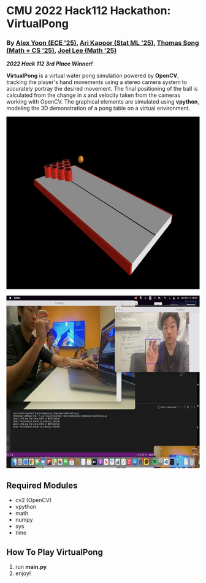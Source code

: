 # CMU 2022 Hack112 Hackathon: VirtualPong
### By [Alex Yoon (ECE '25)](https://github.com/alexyoon26), [Ari Kapoor (Stat ML '25)](https://github.com/areskapoor), [Thomas Song (Math + CS '25)](https://github.com/tsong030721), [Joel Lee (Math '25)](https://github.com/JY-Leee)

***2022 Hack 112 3rd Place Winner!***

**VirtualPong** is a virtual water pong simulation powered by **OpenCV**, tracking the player's hand movements using a stereo camera system to accurately portray the desired movement. The final positioning of the ball is calculated from the change in x and velocity taken from the cameras working with OpenCV. The graphical elements are simulated using **vpython**, modeling the 3D demonstration of a pong table on a virtual environment.

<p align="center">
   <img src="/assets/tablediag.png" width="764.5" height="450">
</p>

<p align="center">
   <img src="/assets/tracking.jpeg" width="764.5" height="450">
</p>

## Required Modules
- cv2 (OpenCV)
- vpython
- math
- numpy
- sys
- time

## How To Play VirtualPong
1. run **main.py**
2. enjoy!

